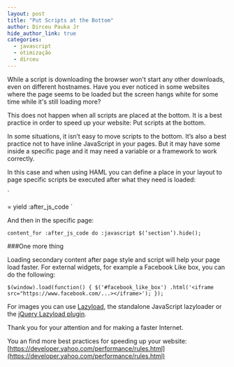 ```yaml
---
layout: post
title: "Put Scripts at the Bottom"
author: Dirceu Pauka Jr
hide_author_link: true
categories:
  - javascript
  - otimização
  - dirceu
---
```


While a script is downloading the browser won't start any other downloads, even on different hostnames. Have you ever noticed in some websites where the page seems to be loaded but the screen hangs white for some time while it's still loading more?

<!--more-->

This does not happen when all scripts are placed at the bottom. It is a best practice in order to speed up your website: Put scripts at the bottom.

In some situations, it isn’t easy to move scripts to the bottom. It’s also a best practice not to have inline JavaScript in your pages. But it may have some inside a specific page and it may need a variable or a framework to work correctly.

In this case and when using HAML you can define a place in your layout to page specific scripts be executed after what they need is loaded:

`
  <script src=”/jquery.js”></script>
  <script src=”/app.js”></script>
  = yield :after_js_code
`

And then in the specific page:

`
  content_for :after_js_code do
  :javascript
  $(‘section’).hide();
`

###One more thing

Loading secondary content after page style and script will help your page load faster. For external widgets, for example a Facebook Like box, you can do the following:

`
  $(window).load(function() {
    $('#facebook_like_box')
      .html('<iframe src="https://www.facebook.com/...></iframe>');
  });
`

For images you can use [Lazyload](https://github.com/vvo/lazyload), the standalone JavaScript lazyloader or the [jQuery Lazyload plugin](http://www.appelsiini.net/projects/lazyload).

Thank you for your attention and for making a faster Internet.

You an find more best practices for speeding up your website: [https://developer.yahoo.com/performance/rules.html](https://developer.yahoo.com/performance/rules.html)

